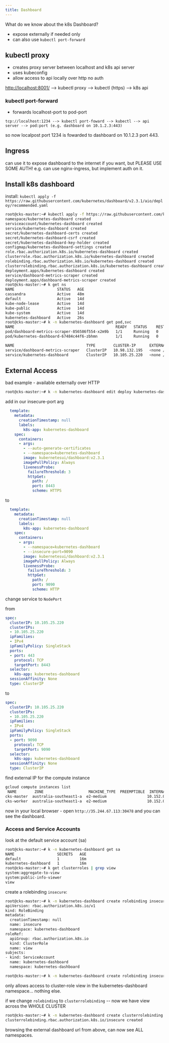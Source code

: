 ```yaml
---
title: Dashboard
---
```


What do we know about the k8s Dashboard?

- expose externally if needed only
- can also use `kubectl port-forward`

## kubectl proxy

- creates proxy server between localhost and k8s api server
- uses kubeconfig
- allow access to api locally over http no auth

[http://localhost:8001/](http://localhost:8001/) --> kubectl proxy --> kubectl (https) --> k8s api

### kubectl port-forward

- forwards localhost-port to pod-port

`tcp://localhost:1234 --> kubectl port-foward --> kubectl --> api server --> pod:port (e.g. dashboard on 10.1.2.3:443)`

so now localpost port 1234 is fowarded to dashboard on 10.1.2.3 port 443.

## Ingress

can use it to expose dashboard to the internet if you want, but PLEASE USE SOME AUTH! e.g. can use nginx-ingress, but implement auth on it.

## Install k8s dashboard

install: `kubectl apply -f https://raw.githubusercontent.com/kubernetes/dashboard/v2.3.1/aio/deploy/recommended.yaml`

```bash
root@cks-master:~# kubectl apply -f https://raw.githubusercontent.com/kubernetes/dashboard/v2.3.1/aio/deploy/recommended.yaml
namespace/kubernetes-dashboard created
serviceaccount/kubernetes-dashboard created
service/kubernetes-dashboard created
secret/kubernetes-dashboard-certs created
secret/kubernetes-dashboard-csrf created
secret/kubernetes-dashboard-key-holder created
configmap/kubernetes-dashboard-settings created
role.rbac.authorization.k8s.io/kubernetes-dashboard created
clusterrole.rbac.authorization.k8s.io/kubernetes-dashboard created
rolebinding.rbac.authorization.k8s.io/kubernetes-dashboard created
clusterrolebinding.rbac.authorization.k8s.io/kubernetes-dashboard created
deployment.apps/kubernetes-dashboard created
service/dashboard-metrics-scraper created
deployment.apps/dashboard-metrics-scraper created
root@cks-master:~# k get ns
NAME                   STATUS   AGE
cassandra              Active   48m
default                Active   14d
kube-node-lease        Active   14d
kube-public            Active   14d
kube-system            Active   14d
kubernetes-dashboard   Active   26s
root@cks-master:~# k -n kubernetes-dashboard get pod,svc
NAME                                             READY   STATUS    RESTARTS   AGE
pod/dashboard-metrics-scraper-856586f554-x2m9b   1/1     Running   0          52s
pod/kubernetes-dashboard-67484c44f6-zbhmn        1/1     Running   0          52s

NAME                                TYPE        CLUSTER-IP      EXTERNAL-IP   PORT(S)    AGE
service/dashboard-metrics-scraper   ClusterIP   10.98.132.195   <none />        8000/TCP   52s
service/kubernetes-dashboard        ClusterIP   10.105.25.220   <none />        443/TCP    52s
```

## External Access

bad example - available externally over HTTP

```bash
root@cks-master:~# k -n kubernetes-dashboard edit deploy kubernetes-dashboard
```

add in our insecure-port arg

```yaml
  template:
    metadata:
      creationTimestamp: null
      labels:
        k8s-app: kubernetes-dashboard
    spec:
      containers:
      - args:
        - --auto-generate-certificates
        - --namespace=kubernetes-dashboard
        image: kubernetesui/dashboard:v2.3.1
        imagePullPolicy: Always
        livenessProbe:
          failureThreshold: 3
          httpGet:
            path: /
            port: 8443
            scheme: HTTPS
```

to

```yaml
  template:
    metadata:
      creationTimestamp: null
      labels:
        k8s-app: kubernetes-dashboard
    spec:
      containers:
      - args:
        - --namespace=kubernetes-dashboard
        - --insecure-port=9090
        image: kubernetesui/dashboard:v2.3.1
        imagePullPolicy: Always
        livenessProbe:
          failureThreshold: 3
          httpGet:
            path: /
            port: 9090
            scheme: HTTP
```

change service to `NodePort`

from

```yaml
spec:
  clusterIP: 10.105.25.220
  clusterIPs:
  - 10.105.25.220
  ipFamilies:
  - IPv4
  ipFamilyPolicy: SingleStack
  ports:
  - port: 443
    protocol: TCP
    targetPort: 8443
  selector:
    k8s-app: kubernetes-dashboard
  sessionAffinity: None
  type: ClusterIP
```

to

```yaml
spec:
  clusterIP: 10.105.25.220
  clusterIPs:
  - 10.105.25.220
  ipFamilies:
  - IPv4
  ipFamilyPolicy: SingleStack
  ports:
  - port: 9090
    protocol: TCP
    targetPort: 9090
  selector:
    k8s-app: kubernetes-dashboard
  sessionAffinity: None
  type: ClusterIP
```

find external IP for the compute instance

```bash
gcloud compute instances list
 NAME        ZONE                    MACHINE_TYPE  PREEMPTIBLE  INTERNAL_IP  EXTERNAL_IP    STATUS
cks-master  australia-southeast1-a  e2-medium                  10.152.0.2   35.189.40.8    RUNNING
cks-worker  australia-southeast1-a  e2-medium                  10.152.0.4   35.244.67.113  RUNNING
```

now in your local browser - open `http://35.244.67.113:30478` and you can see the dashboard.

### Access and Service Accounts

look at the default service account (sa)

```bash
root@cks-master:~# k -n kubernetes-dashboard get sa
NAME                   SECRETS   AGE
default                1         16m
kubernetes-dashboard   1         16m
root@cks-master:~# k get clusterroles | grep view
system:aggregate-to-view                                               2021-08-08T22:33:40Z
system:public-info-viewer                                              2021-08-08T22:33:40Z
view                                                                   2021-08-08T22:33:40Z
```

create a rolebinding `insecure`:

```bash
root@cks-master:~# k -n kubernetes-dashboard create rolebinding insecure --serviceaccount kubernetes-dashboard:kubernetes-dashboard --clusterrole view -oyaml --dry-run=client
apiVersion: rbac.authorization.k8s.io/v1
kind: RoleBinding
metadata:
  creationTimestamp: null
  name: insecure
  namespace: kubernetes-dashboard
roleRef:
  apiGroup: rbac.authorization.k8s.io
  kind: ClusterRole
  name: view
subjects:
- kind: ServiceAccount
  name: kubernetes-dashboard
  namespace: kubernetes-dashboard

root@cks-master:~# k -n kubernetes-dashboard create rolebinding insecure --serviceaccount kubernetes-dashboard:kubernetes-dashboard --clusterrole view rolebinding.rbac.authorization.k8s.io/insecure created
```

only allows access to cluster-role view in the kubernetes-dashboard namespace... nothing else.

if we change `rolebinding` to `clusterrolebinding` -- now we have view across the WHOLE CLUSTER

```bash
root@cks-master:~# k -n kubernetes-dashboard create clusterrolebinding insecure --serviceaccount kubernetes-dashboard:kubernetes-dashboard --clusterrole view
clusterrolebinding.rbac.authorization.k8s.io/insecure created
```

browsing the external dashboard url from above, can now see ALL namespaces.
